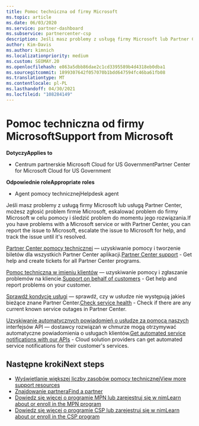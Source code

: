 ```yaml
---
title: Pomoc techniczna od firmy Microsoft
ms.topic: article
ms.date: 06/03/2020
ms.service: partner-dashboard
ms.subservice: partnercenter-csp
description: Jeśli masz problemy z usługą firmy Microsoft lub Partner Center, możesz eskalować do firmy Microsoft w celu pomocy i śledzić problem do momentu jego rozwiązania.
author: Kim-Davis
ms.author: kimnich
ms.localizationpriority: medium
ms.custom: SEOMAY.20
ms.openlocfilehash: e863a5dbb86dae2c1cd3395589b4d4318eb0dba1
ms.sourcegitcommit: 1899307642f057070b1bdd647594fc46ba61fb08
ms.translationtype: MT
ms.contentlocale: pl-PL
ms.lasthandoff: 04/30/2021
ms.locfileid: "108284149"
---
```

# <a name="support-from-microsoft"></a><span data-ttu-id="06a22-103">Pomoc techniczna od firmy Microsoft</span><span class="sxs-lookup"><span data-stu-id="06a22-103">Support from Microsoft</span></span>

<span data-ttu-id="06a22-104">**Dotyczy**</span><span class="sxs-lookup"><span data-stu-id="06a22-104">**Applies to**</span></span>

- <span data-ttu-id="06a22-105">Centrum partnerskie Microsoft Cloud for US Government</span><span class="sxs-lookup"><span data-stu-id="06a22-105">Partner Center for Microsoft Cloud for US Government</span></span>

<span data-ttu-id="06a22-106">**Odpowiednie role**</span><span class="sxs-lookup"><span data-stu-id="06a22-106">**Appropriate roles**</span></span>

- <span data-ttu-id="06a22-107">Agent pomocy technicznej</span><span class="sxs-lookup"><span data-stu-id="06a22-107">Helpdesk agent</span></span>

<span data-ttu-id="06a22-108">Jeśli masz problemy z usługą firmy Microsoft lub usługą Partner Center, możesz zgłosić problem firmie Microsoft, eskalować problem do firmy Microsoft w celu pomocy i śledzić problem do momentu jego rozwiązania.</span><span class="sxs-lookup"><span data-stu-id="06a22-108">If you have problems with a Microsoft service or with Partner Center, you can report the issue to Microsoft, escalate the issue to Microsoft for help, and track the issue until it's resolved.</span></span>

<span data-ttu-id="06a22-109">[Partner Center pomocy technicznej](report-problems-with-partner-center.md) — uzyskiwanie pomocy i tworzenie biletów dla wszystkich Partner Center aplikacji.</span><span class="sxs-lookup"><span data-stu-id="06a22-109">[Partner Center support](report-problems-with-partner-center.md) - Get help and create tickets for all Partner Center programs.</span></span>

<span data-ttu-id="06a22-110">[Pomoc techniczna w imieniu klientów](report-problems-on-behalf-of-a-customer.md) — uzyskiwanie pomocy i zgłaszanie problemów na kliencie.</span><span class="sxs-lookup"><span data-stu-id="06a22-110">[Support on behalf of customers](report-problems-on-behalf-of-a-customer.md) - Get help and report problems on your customer.</span></span>

<span data-ttu-id="06a22-111">[Sprawdź kondycję usługi](check-service-health.md) — sprawdź, czy w usłudze nie występują jakieś bieżące znane Partner Center.</span><span class="sxs-lookup"><span data-stu-id="06a22-111">[Check service health](check-service-health.md) - Check if there are any current known service outages in Partner Center.</span></span>

<span data-ttu-id="06a22-112">[Uzyskiwanie automatycznych powiadomień o usłudze za pomocą naszych](get-automated-service-notifications-with-our-apis.md) interfejsów API — dostawcy rozwiązań w chmurze mogą otrzymywać automatyczne powiadomienia o usługach klientów.</span><span class="sxs-lookup"><span data-stu-id="06a22-112">[Get automated service notifications with our APIs](get-automated-service-notifications-with-our-apis.md) - Cloud solution providers can get automated service notifications for their customer's services.</span></span>

## <a name="next-steps"></a><span data-ttu-id="06a22-113">Następne kroki</span><span class="sxs-lookup"><span data-stu-id="06a22-113">Next steps</span></span>

- [<span data-ttu-id="06a22-114">Wyświetlanie większej liczby zasobów pomocy technicznej</span><span class="sxs-lookup"><span data-stu-id="06a22-114">View more support resources</span></span>](https://partner.microsoft.com/support/?stage=1)
- [<span data-ttu-id="06a22-115">Znajdowanie partnera</span><span class="sxs-lookup"><span data-stu-id="06a22-115">Find a partner</span></span>](find-a-partner.md)
- [<span data-ttu-id="06a22-116">Dowiedz się więcej o programie MPN lub zarejestruj się w nim</span><span class="sxs-lookup"><span data-stu-id="06a22-116">Learn about or enroll in the MPN program</span></span>](https://partner.microsoft.com/membership)
- [<span data-ttu-id="06a22-117">Dowiedz się więcej o programie CSP lub zarejestruj się w nim</span><span class="sxs-lookup"><span data-stu-id="06a22-117">Learn about or enroll in the CSP program</span></span>](https://partner.microsoft.com/membership/cloud-solution-provider)
